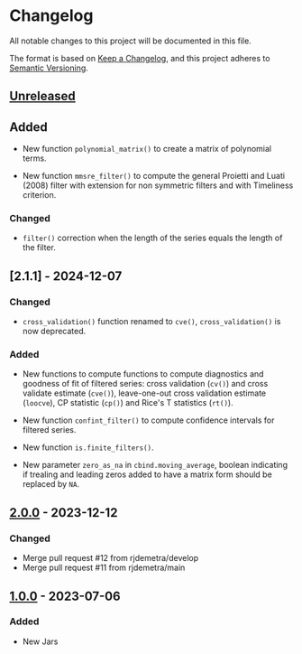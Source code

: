 # Changelog

All notable changes to this project will be documented in this file.

The format is based on [Keep a Changelog](https://keepachangelog.com/en/1.1.0/), and this project adheres
to [Semantic Versioning](https://semver.org/spec/v2.0.0.html).

## [Unreleased]

## Added

* New function `polynomial_matrix()` to create a matrix of polynomial terms.

* New function `mmsre_filter()` to compute the general Proietti and Luati (2008) filter with extension for non symmetric filters and with Timeliness criterion.

### Changed

* `filter()` correction when the length of the series equals the length of the filter.

## [2.1.1] - 2024-12-07

### Changed

* `cross_validation()` function renamed to `cve()`, `cross_validation()` is now deprecated.

### Added

* New functions to compute functions to compute diagnostics and goodness of fit of filtered series: cross validation (`cv()`) and cross validate estimate (`cve()`), leave-one-out cross validation estimate (`loocve`), CP statistic (`cp()`) and Rice's T statistics (`rt()`).

* New function `confint_filter()` to compute confidence intervals for filtered series.

* New function `is.finite_filters()`.

* New parameter `zero_as_na` in `cbind.moving_average`, boolean indicating if trealing and leading zeros added to have a matrix form should be replaced by `NA`.

## [2.0.0] - 2023-12-12

### Changed

* Merge pull request #12 from rjdemetra/develop
* Merge pull request #11 from rjdemetra/main


## [1.0.0] - 2023-07-06

### Added

* New Jars


[Unreleased]: https://github.com/rjdverse/rjd3filters/compare/v2.0.0...HEAD
[2.0.0]: https://github.com/rjdverse/rjd3filters/releases/tag/v1.0.0...v2.0.0
[1.0.0]: https://github.com/rjdverse/rjd3filters/releases/tag/v1.0.0
